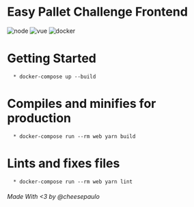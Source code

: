 **Easy Pallet Challenge Frontend**
===================

![node](https://img.shields.io/badge/Node-10.15.2-green.svg)
![vue](https://img.shields.io/badge/VueJS-2.6.11-blue.svg)
![docker](https://img.shields.io/docker/automated/jrottenberg/ffmpeg.svg)

# Getting Started
```
  * docker-compose up --build
```

# Compiles and minifies for production
```
  * docker-compose run --rm web yarn build
```

# Lints and fixes files
```
  * docker-compose run --rm web yarn lint
```
###### Made With <3 by @cheesepaulo
